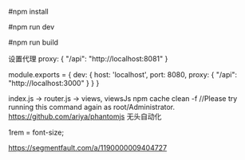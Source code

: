 #npm install

#npm run dev

#npm run build

设置代理
proxy: {
  "/api": "http://localhost:8081"
}

module.exports = {
  dev: {
    host: 'localhost',
    port: 8080,
    proxy: {
      "/api": "http://localhost:3000"
    }
  }
}


index.js -> router.js -> views, viewsJs
npm cache clean -f //Please try running this command again as root/Administrator.
https://github.com/ariya/phantomjs  无头自动化


1rem = font-size;


https://segmentfault.com/a/1190000009404727
